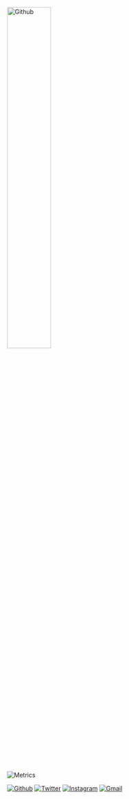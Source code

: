 <!-- Any image aligned to the right. Beware the width -->
<img width="45%"  alt="Github" src="https://raw.githubusercontent.com/onimur/.github/master/.resources/git-header.svg" />


![Metrics](https://metrics.lecoq.io/a-fauzi?template=classic&base.activity=0&base.repositories=0&base.metadata=0&isocalendar=1&languages=1&introduction=1&isocalendar.duration=half-year&languages.limit=8&languages.sections=most-used&languages.colors=github&languages.threshold=0%25&languages.indepth=false&languages.recent.load=300&languages.recent.days=14&introduction.title=true&config.timezone=Asia%2FJakarta)

[![Github](https://img.shields.io/badge/-Github-000?style=flat&logo=Github&logoColor=white)](https://github.com/A-fauzi)
[![Twitter](https://img.shields.io/twitter/url?style=social&url=https%3A%2F%2Ftwitter.com%2Fzihub97)](https://twitter.com/intent/tweet?text=Wow:&url=https%3A%2F%2Ftwitter.com%2Fzihub97)
[![Instagram](https://img.shields.io/badge/-Instagram-c13584?style=flat&labelColor=c13584&logo=instagram&logoColor=white)](https://www.instagram.com/affaauzi/)
[![Gmail](https://img.shields.io/badge/-Gmail-c14438?style=flat&logo=Gmail&logoColor=white)](akhmadfauzi9797@gmail.com)

